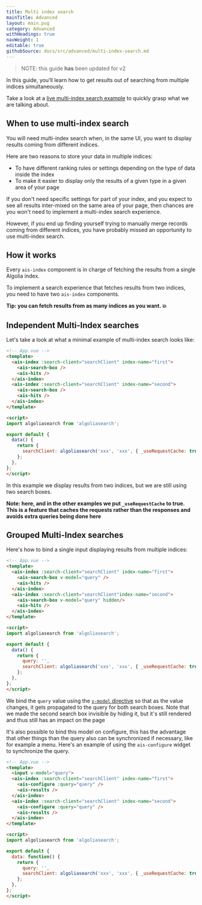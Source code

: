 ```yaml
---
title: Multi index search
mainTitle: Advanced
layout: main.pug
category: Advanced
withHeadings: true
navWeight: 1
editable: true
githubSource: docs/src/advanced/multi-index-search.md
---
```


> NOTE: this guide **has** been updated for v2

In this guide, you'll learn how to get results out of searching from multiple indices simultaneously.

Take a look at a [live multi-index search example](examples/multi-index-search.html) to quickly grasp what we are talking about.

## When to use multi-index search

You will need multi-index search when, in the same UI, you want to display results coming from different indices.

Here are two reasons to store your data in multiple indices:

- To have different ranking rules or settings depending on the type of data inside the index
- To make it easier to display only the results of a given type in a given area of your page

If you don't need specific settings for part of your index, and you expect to see all results inter-mixed on the same area of your page, then chances are you won't need to implement a multi-index search experience.

However, if you end up finding yourself trying to manually merge records coming from different indices, you have probably missed an opportunity to use multi-index search.

## How it works

Every `ais-index` component is in charge of fetching the results from a single Algolia index.

To implement a search experience that fetches results from two indices, you need to have two `ais-index` components.

**Tip: you can fetch results from as many indices as you want. 💥**

## Independent Multi-Index searches

Let's take a look at what a minimal example of multi-index search looks like:

```html
<!-- App.vue -->
<template>
  <ais-index :search-client="searchClient" index-name="first">
    <ais-search-box />
    <ais-hits />
  </ais-index>
  <ais-index :search-client="searchClient" index-name="second">
    <ais-search-box />
    <ais-hits />
  </ais-index>
</template>

<script>
import algoliasearch from 'algoliasearch';

export default {
  data() {
    return {
      searchClient: algoliasearch('xxx', 'xxx', { _useRequestCache: true }),
    };
  },
};
</script>
```

In this example we display results from two indices, but we are still using two search boxes.

**Note: here, and in the other examples we put `_useRequestCache` to true. This is a feature that caches the requests rather than the responses and avoids extra queries being done here**

## Grouped Multi-Index searches

Here's how to bind a single input displaying results from multiple indices:

```html
<!-- App.vue -->
<template>
  <ais-index :search-client="searchClient" index-name="first">
    <ais-search-box v-model="query" />
    <ais-hits />
  </ais-index>
  <ais-index :search-client="searchClient"index-name="second">
    <ais-search-box v-model="query" hidden/>
    <ais-hits />
  </ais-index>
</template>

<script>
import algoliasearch from 'algoliasearch';

export default {
  data() {
    return {
      query: '',
      searchClient: algoliasearch('xxx', 'xxx', { _useRequestCache: true }),
    };
  },
};
</script>
```

We bind the `query` value using the [`v-model` directive](https://vuejs.org/v2/guide/forms.html#v-model-with-Components) so that as the value changes, it gets propagated to the query for both search boxes. Note that we made the second search box invisible by hiding it, but it's still rendered and thus still has an impact on the page

It's also possible to bind this model on configure, this has the advantage that other things than the query also can be synchronized if necessary, like for example a menu. Here's an example of using the `ais-configure` widget to synchronize the query.

```html
<!-- App.vue -->
<template>
  <input v-model="query">
  <ais-index :search-client="searchClient" index-name="first">
    <ais-configure :query="query" />
    <ais-results />
  </ais-index>
  <ais-index :search-client="searchClient" index-name="second">
    <ais-configure :query="query" />
    <ais-results />
  </ais-index>
</template>

<script>
import algoliasearch from 'algoliasearch';

export default {
  data: function() {
    return {
      query: '',
      searchClient: algoliasearch('xxx', 'xxx', { _useRequestCache: true }),
    };
  },
};
</script>
```
